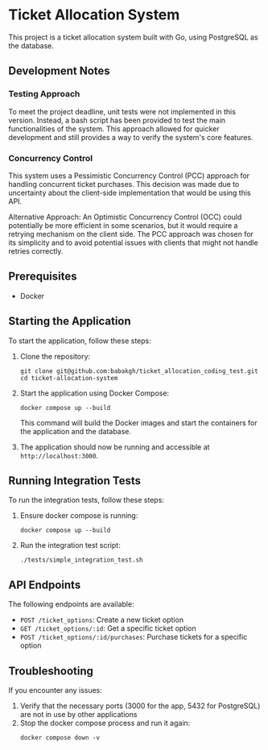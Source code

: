 # Ticket Allocation System

This project is a ticket allocation system built with Go, using PostgreSQL as the database.

## Development Notes

### Testing Approach
To meet the project deadline, unit tests were not implemented in this version. Instead, a bash script has been provided to test the main functionalities of the system. This approach allowed for quicker development and still provides a way to verify the system's core features.

### Concurrency Control
This system uses a Pessimistic Concurrency Control (PCC) approach for handling concurrent ticket purchases. This decision was made due to uncertainty about the client-side implementation that would be using this API.

Alternative Approach: An Optimistic Concurrency Control (OCC) could potentially be more efficient in some scenarios, but it would require a retrying mechanism on the client side. The PCC approach was chosen for its simplicity and to avoid potential issues with clients that might not handle retries correctly.

## Prerequisites

- Docker

## Starting the Application

To start the application, follow these steps:

1. Clone the repository:
   ```
   git clone git@github.com:babakgh/ticket_allocation_coding_test.git
   cd ticket-allocation-system
   ```

2. Start the application using Docker Compose:
   ```
   docker compose up --build
   ```

   This command will build the Docker images and start the containers for the application and the database.

3. The application should now be running and accessible at `http://localhost:3000`.

## Running Integration Tests

To run the integration tests, follow these steps:

1. Ensure docker compose is running:
   ```
   docker compose up --build
   ```

2. Run the integration test script:
   ```
   ./tests/simple_integration_test.sh
   ```

## API Endpoints

The following endpoints are available:

- `POST /ticket_options`: Create a new ticket option
- `GET /ticket_options/:id`: Get a specific ticket option
- `POST /ticket_options/:id/purchases`: Purchase tickets for a specific option

## Troubleshooting

If you encounter any issues:

1. Verify that the necessary ports (3000 for the app, 5432 for PostgreSQL) are not in use by other applications
2. Stop the docker compose process and run it again:
   ```
   docker compose down -v
   ```
